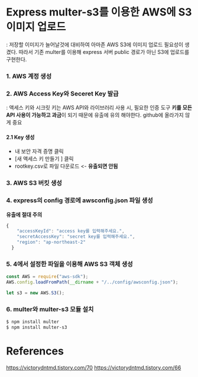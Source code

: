 # Express multer-s3를 이용한 AWS에 S3 이미지 업로드
: 저장할 이미지가 늘어날것에 대비하여 아마존 AWS S3에 이미지 업로드 필요성이 생겼다. 따라서 기존 multer를 이용해 express 서버 public 경로가 아닌 S3에 업로드를 구현한다. 
### 1. AWS 계정 생성
### 2. AWS Access Key와 Seceret Key 발급
: 액세스 키와 시크릿 키는 AWS API와 라이브러리 사용 시, 필요한 인증 도구
**키를 모든 API 사용이 가능하고 과금**이 되기 때문에 유출에 유의 해야한다.
github에 올라가지 않게 중요
#### 2.1 Key 생성
  - 내 보안 자격 증명 클릭 
  - [새 액세스 키 만들기 ] 클릭 
  - rootkey.csv로 파일 다운로드 <- **유출되면 안됨** 
### 3. AWS S3 버킷 생성
### 4. express의 config 경로에 awsconfig.json 파일 생성
**유출에 절대 주의**
```js
{
    "accessKeyId": "access key를 입력해주세요.",
    "secretAccessKey": "secret key를 입력해주세요.",
    "region": "ap-northeast-2"
  }
```

### 5. 4에서 설정한 파일을 이용해 AWS S3 객체 생성
```js
const AWS = require("aws-sdk");
AWS.config.loadFromPath(__dirname + "/../config/awsconfig.json");

let s3 = new AWS.S3();
```

### 6. multer와 multer-s3 모듈 설치
```sh 
$ npm install multer
$ npm install multer-s3
```

# References
https://victorydntmd.tistory.com/70
https://victorydntmd.tistory.com/66